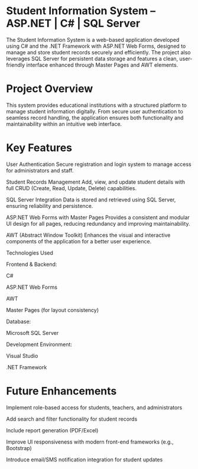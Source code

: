 

# Student Information System – ASP.NET | C# | SQL Server

The Student Information System is a web-based application developed using C# and the .NET Framework with ASP.NET Web Forms, designed to manage and store student records securely and efficiently. The project also leverages SQL Server for persistent data storage and features a clean, user-friendly interface enhanced through Master Pages and AWT elements.

# Project Overview

This system provides educational institutions with a structured platform to manage student information digitally. From secure user authentication to seamless record handling, the application ensures both functionality and maintainability within an intuitive web interface.

# Key Features

User Authentication
Secure registration and login system to manage access for administrators and staff.

Student Records Management
Add, view, and update student details with full CRUD (Create, Read, Update, Delete) capabilities.

SQL Server Integration
Data is stored and retrieved using SQL Server, ensuring reliability and persistence.

ASP.NET Web Forms with Master Pages
Provides a consistent and modular UI design for all pages, reducing redundancy and improving maintainability.

AWT (Abstract Window Toolkit)
Enhances the visual and interactive components of the application for a better user experience.

Technologies Used

Frontend & Backend:

C#

ASP.NET Web Forms

AWT

Master Pages (for layout consistency)


Database:

Microsoft SQL Server


Development Environment:

Visual Studio

.NET Framework

# Future Enhancements

Implement role-based access for students, teachers, and administrators

Add search and filter functionality for student records

Include report generation (PDF/Excel)

Improve UI responsiveness with modern front-end frameworks (e.g., Bootstrap)

Introduce email/SMS notification integration for student updates
